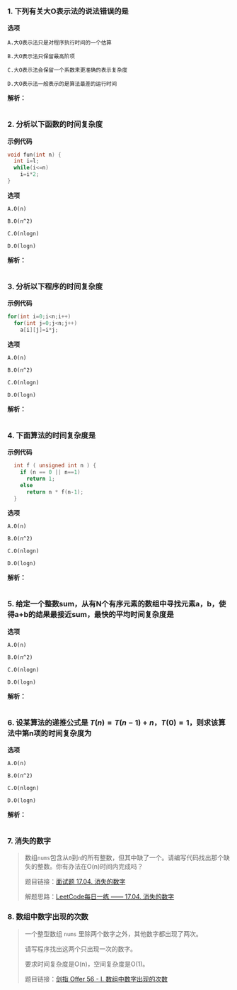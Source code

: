 ### 1. 下列有关大O表示法的说法错误的是

**选项**

```
A.大O表示法只是对程序执行时间的一个估算

B.大O表示法只保留最高阶项

C.大O表示法会保留一个系数来更准确的表示复杂度

D.大O表示法一般表示的是算法最差的运行时间
```

**解析：**

```
```



### 2. 分析以下函数的时间复杂度

**示例代码**

```c
void fun(int n) {
  int i=l;
  while(i<=n)
    i=i*2;
}
```

**选项**

```
A.O(n)

B.O(n^2)

C.O(nlogn)

D.O(logn)
```

**解析：**

```
```



### 3. 分析以下程序的时间复杂度

**示例代码**

```c
for(int i=0;i<n;i++)
  for(int j=0;j<n;j++)
    a[i][j]=i*j;
```

**选项**

```
A.O(n)

B.O(n^2)

C.O(nlogn)

D.O(logn)
```

**解析：**

```
```



### 4. 下面算法的时间复杂度是

**示例代码**

```c
  int f ( unsigned int n ) {
    if (n == 0 || n==1) 
      return 1;
    else 
      return n * f(n-1);
  }
```

**选项**

```
A.O(n)

B.O(n^2)

C.O(nlogn)

D.O(logn)
```

**解析：**

```
```



### 5. 给定一个整数sum，从有N个有序元素的数组中寻找元素a，b，使得a+b的结果最接近sum，最快的平均时间复杂度是

**选项**

```
A.O(n)

B.O(n^2)

C.O(nlogn)

D.O(logn)
```

**解析：**

```
```



### 6. 设某算法的递推公式是 $T(n)=T(n-1)+n$，$T(0)=1$，则求该算法中第n项的时间复杂度为

**选项**

```
A.O(n)

B.O(n^2)

C.O(nlogn)

D.O(logn)
```

**解析：**

```
```



### 7. 消失的数字

>数组`nums`包含从`0`到`n`的所有整数，但其中缺了一个。请编写代码找出那个缺失的整数。你有办法在O(n)时间内完成吗？
>
>题目链接：[面试题 17.04. 消失的数字](https://leetcode.cn/problems/missing-number-lcci/)
>
>解题思路：[LeetCode每日一练 —— 17.04. 消失的数字](https://blog.csdn.net/m0_63325890/article/details/125860358?spm=1001.2014.3001.5501)



### 8. 数组中数字出现的次数

>一个整型数组 `nums` 里除两个数字之外，其他数字都出现了两次。
>
>请写程序找出这两个只出现一次的数字。
>
>要求时间复杂度是O(n)，空间复杂度是O(1)。
>
>题目链接：[剑指 Offer 56 - I. 数组中数字出现的次数](https://leetcode.cn/problems/shu-zu-zhong-shu-zi-chu-xian-de-ci-shu-lcof/)

















